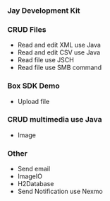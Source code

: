 ### Jay Development Kit


### CRUD Files
* Read and edit XML use Java
* Read and edit CSV use Java
* Read file use JSCH
* Read file use SMB command

### Box SDK Demo
* Upload file


### CRUD multimedia use Java
* Image

### Other
* Send email
* ImageIO
* H2Database
* Send Notification use Nexmo

